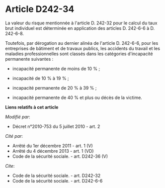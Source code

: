 # Article D242-34

La valeur du risque mentionnée à l'article D. 242-32 pour le calcul du taux brut individuel est déterminée en application des
articles D. 242-6-6 à D. 242-6-8. 

Toutefois, par dérogation au dernier alinéa de l'article D. 242-6-6, pour les entreprises de bâtiment et de travaux publics,
les accidents du travail et les maladies professionnelles sont classés dans les catégories d'incapacité permanente
suivantes :

- incapacité permanente de moins de 10 % ;

- incapacité de 10 % à 19 % ;

- incapacité permanente de 20 % à 39 % ;

- incapacité permanente de 40 % et plus ou décès de la victime.

**Liens relatifs à cet article**

_Modifié par_:

  - Décret n°2010-753 du 5 juillet 2010 - art. 2

_Cité par_:

  - Arrêté du 1er décembre 2011 - art. 1 (V)
  - Arrêté du 4 décembre 2013 - art. 1 (VD)
  - Code de la sécurité sociale. - art. D242-36 (V)

_Cite_:

  - Code de la sécurité sociale. - art. D242-32
  - Code de la sécurité sociale. - art. D242-6-6
